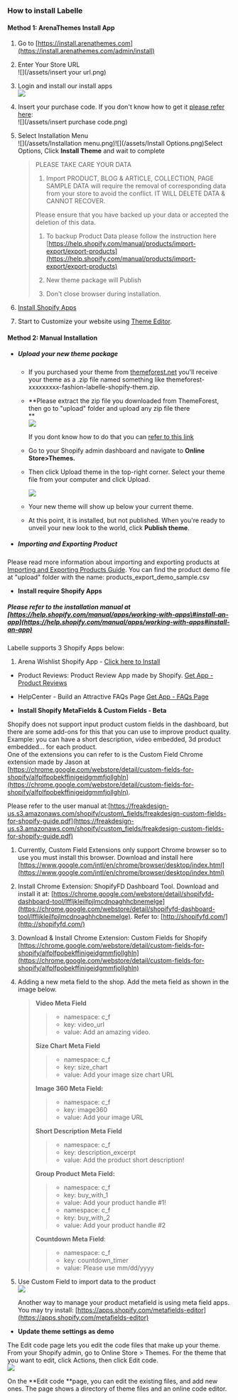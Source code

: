 ### How to install Labelle

#### Method 1: ArenaThemes Install App

1. Go to [https://install.arenathemes.com](https://install.arenathemes.com/admin/install)
2. Enter Your Store URL  
   ![](/assets/insert your url.png)

3. Login and install our install apps  
   ![](/assets/install.png)

4. Insert your purchase code. If you don't know how to get it [please refer here](https://arenathemes.freshdesk.com/support/solutions/articles/6000116407-how-to-find-your-themeforest-item-purchase-code ):  
   ![](/assets/insert purchase code.png)

5. Select Installation Menu  
   ![](/assets/Installation menu.png)![](/assets/Install Options.png)Select Options, Click **Install Theme** and wait to complete

   > PLEASE TAKE CARE YOUR DATA  
   > 1. Import PRODUCT, BLOG & ARTICLE, COLLECTION, PAGE SAMPLE DATA will require the removal of corresponding data from your store to avoid the conflict. IT WILL DELETE DATA & CANNOT RECOVER.
   >
   > Please ensure that you have backed up your data or accepted the deletion of this data.
   >
   > 1. To backup Product Data please follow the instruction here [https://help.shopify.com/manual/products/import-export/export-products](https://help.shopify.com/manual/products/import-export/export-products)
   >
   > 2. New theme package will Publish
   >
   > 3. Don't close browser during installation.

6. [Install Shopify Apps](#install-require-shopify-apps)

7. Start to Customize your website using [Theme Editor](/chapter1.md).

#### Method 2: Manual Installation

* ##### **Upload your new theme package**

  * If you purchased your theme from [themeforest.net](https://www.themeforest.net/) you'll receive your theme as a .zip file named something like themeforest-xxxxxxxxx-fashion-labelle-shopify-them.zip.
  * **Please extract the zip file you downloaded from ThemeForest, then go to "upload" folder and upload any zip file there            
    **  
    ![](/assets/file-download.png)

    If you dont know how to do that you can [refer to this link](https://arenathemes.freshdesk.com/support/solutions/articles/6000177905-how-to-fix-shopify-theme-upload-error-arenathemes)

  * Go to your Shopify admin dashboard and navigate to **Online Store&gt;Themes.**

  * Then click Upload theme in the top-right corner. Select your theme file from your computer and click Upload.  
                    
    ![](/assets/pizzaro-file-unzip.png)  

  * Your new theme will show up below your current theme.

  * At this point, it is installed, but not published. When you're ready to unveil your new look to the world, click **Publish theme**.
* ##### **Importing and Exporting Product**

Please read more information about importing and exporting products at [Importing and Exporting Products Guide](https://help.shopify.com/manual/products/import-export). You can find the product demo file at "upload" folder with the name: products\_export\_demo\_sample.csv

* **Install require Shopify Apps**

##### Please refer to the installation manual at [https://help.shopify.com/manual/apps/working-with-apps\#install-an-app](https://help.shopify.com/manual/apps/working-with-apps#install-an-app)

Labelle supports 3 Shopify Apps below:

1. Arena Wishlist Shopify App - [Click here to Install ](https://wishlist.arenathemes.com/apps/install )

* Product Reviews: Product Review App made by Shopify. [Get App - Product Reviews](https://apps.shopify.com/product-reviews)

* HelpCenter - Build an Attractive FAQs Page [Get App - FAQs Page](https://apps.shopify.com/helpcenter)


* **Install Shopify MetaFields & Custom Fields - Beta**

Shopify does not support input product custom fields in the dashboard, but there are some add-ons for this that you can use to improve product quality. Example: you can have a short description, video embedded, 3d product embedded... for each product.  
One of the extensions you can refer to is the Custom Field Chrome extension made by Jason at [https://chrome.google.com/webstore/detail/custom-fields-for-shopify/alfplfpobekffinigeidgmmfjollghln](https://chrome.google.com/webstore/detail/custom-fields-for-shopify/alfplfpobekffinigeidgmmfjollghln).

Please refer to the user manual at:[https://freakdesign-us.s3.amazonaws.com/shopify/custom\_fields/freakdesign-custom-fields-for-shopify-guide.pdf](https://freakdesign-us.s3.amazonaws.com/shopify/custom_fields/freakdesign-custom-fields-for-shopify-guide.pdf)

1. Currently, Custom Field Extensions only support Chrome browser so to use you must install this browser. Download and install here [https://www.google.com/intl/en/chrome/browser/desktop/index.html](https://www.google.com/intl/en/chrome/browser/desktop/index.html)
2. Install Chrome Extension: ShopifyFD Dashboard Tool. Download and install it at:  [https://chrome.google.com/webstore/detail/shopifyfd-dashboard-tool/lffljkleilfpjlmcdnoaghhcbnemelge](https://chrome.google.com/webstore/detail/shopifyfd-dashboard-tool/lffljkleilfpjlmcdnoaghhcbnemelge). Refer to: [http://shopifyfd.com/](http://shopifyfd.com/)
3. Download & Install Chrome Extension: Custom Fields for Shopify [https://chrome.google.com/webstore/detail/custom-fields-for-shopify/alfplfpobekffinigeidgmmfjollghln](https://chrome.google.com/webstore/detail/custom-fields-for-shopify/alfplfpobekffinigeidgmmfjollghln)
4. Adding a new meta field to the shop. Add the meta field as shown in the image below.

   > **Video Meta Field**
   >
   > > * namespace: c\_f  
   > > * key: video\_url  
   > > * value: Add an amazing video.
   >
   > **Size Chart Meta Field**
   >
   > > * namespace: c\_f  
   > > * key: size\_chart  
   > > * value: Add your image size chart URL
   >
   > **Image 360 Meta Field:**
   >
   > > * namespace: c\_f  
   > > * key: image360  
   > > * value: Add your image URL
   >
   > **Short Description Meta Field**
   >
   > > * namespace: c\_f  
   > > * key: description\_excerpt  
   > > * value: Add the product short description!
   >
   > **Group Product Meta Field:**
   >
   > > * namespace: c\_f
   > > * key: buy\_with\_1
   > > * value: Add your product handle \#1!
   > > * namespace: c\_f
   > > * key: buy\_with\_2
   > > * value: Add your product handle \#2
   >
   > **Countdown Meta Field**:
   >
   > > * namespace: c\_f
   > > * key: countdown\_timer
   > > * value: Please use mm/dd/yyyy
   >

5. Use Custom Field to import data to the product  
   ![](/assets/product-custom-field.png)

   Another way to manage your product metafield is using meta field apps. You may try install: [https://apps.shopify.com/metafields-editor](https://apps.shopify.com/metafields-editor)


* **Update theme settings as demo**

The Edit code page lets you edit the code files that make up your theme.  
From your Shopify admin, go to Online Store &gt; Themes. For the theme that you want to edit, click Actions, then click Edit code.  
![](https://help.shopify.com/assets/images/manual/customize/click-edit-html-css.png?1524598788)

On the **Edit code **page, you can edit the existing files, and add new ones. The page shows a directory of theme files and an online code editor.

